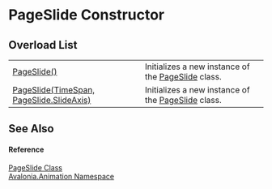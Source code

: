 # PageSlide Constructor


## Overload List
<table>
<tr>
<td><a href="M_Avalonia_Animation_PageSlide__ctor">PageSlide()</a></td>
<td>Initializes a new instance of the <a href="T_Avalonia_Animation_PageSlide">PageSlide</a> class.</td>
</tr>
<tr>
<td><a href="M_Avalonia_Animation_PageSlide__ctor_1">PageSlide(TimeSpan, PageSlide.SlideAxis)</a></td>
<td>Initializes a new instance of the <a href="T_Avalonia_Animation_PageSlide">PageSlide</a> class.</td>
</tr>
</table>

## See Also


#### Reference
<a href="T_Avalonia_Animation_PageSlide">PageSlide Class</a>  
<a href="N_Avalonia_Animation">Avalonia.Animation Namespace</a>  

